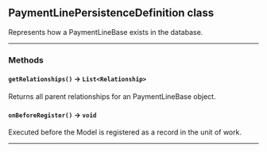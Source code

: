 ## PaymentLinePersistenceDefinition class

Represents how a PaymentLineBase exists in the database.

---
### Methods
<!-- panels:start -->
<!-- div:left-panel -->
#### `getRelationships()` → `List<Relationship>`

Returns all parent relationships for an PaymentLineBase object.
<!-- panels:end -->
<!-- panels:start -->
<!-- div:left-panel -->
#### `onBeforeRegister()` → `void`

Executed before the Model is registered as a record in the unit of work.
<!-- panels:end -->
---
